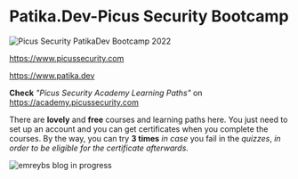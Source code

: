 # Patika.Dev-Picus Security Bootcamp


![Picus Security   PatikaDev Bootcamp 2022](https://user-images.githubusercontent.com/59505246/173417973-4a6dc785-3e7d-4c51-b2af-5b8405ad1827.png)



https://www.picussecurity.com


https://www.patika.dev


**Check** _"Picus Security Academy Learning Paths"_  on  https://academy.picussecurity.com <br>

There are **lovely** and **free** courses and learning paths here. You just need to set up an account and you can get certificates when you complete the courses. By the way, you can try **3 times** _in case_ you fail in the *quizzes*, _in order to be eligible for the certificate afterwards._



![emreybs blog in progress](https://user-images.githubusercontent.com/59505246/173427161-70657707-e1a8-49e7-b01a-29cf58451621.png)
